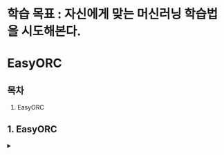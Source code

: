 # 학습 목표 : 자신에게 맞는 머신러닝 학습법을 시도해본다.

# EasyORC 

## 목차

1. EasyORC

## 1. EasyORC

<details>
<summary></summary>
<div markdown="1">

## **1-1. EasyORC란?**

Python에서 **이미지로부터 텍스트를 추출 할 수 있게 해주는 오픈 소스 OCR 라이브러리**

**[설치 방법]**

```terminal
pip install easyocr
```

## **1-2. 중국어 교통 표지판 인식**

```python3
import easyocr
import cv2
import matplotlib.pyplot as plt

# 1. 이미지 불러오기 
reader = easyocr.Reader(['ch_tra', 'en'], gpu=False)
img_path = '../img/chinese_tra.jpg'
img = cv2.imread(img_path)

# 2. 이미지 텍스트 인식 
result = reader.readtext(img_path)
print(result)

# 3. 인식된 텍스트 확인해보기 

THRESHOLD = 0.5

for bbox, text, conf in result:
    if conf >= THRESHOLD:
        print(text)
        cv2.rectangle(img, pt1=bbox[0], pt2=bbox[2], color=(0, 255, 0), thickness=2)
    plt.figure(figsize=(8,8))
    plt.imshow(cv2.cvtColor(img, cv2.COLOR_BGR2RGB))
    plt.axis('off')
    plt.show()

cv2.waitKey(0)
cv2.destroyAllWindows()
```

**[출력 결과]**

<img width="512" height="327" alt="image" src="https://github.com/user-attachments/assets/08eda18b-8b9e-49bd-9d13-6e1d854e2c4c" />

<img width="801" height="866" alt="image" src="https://github.com/user-attachments/assets/a81a65d3-4555-4562-8e77-097b0cf7d3d5" />

<img width="106" height="121" alt="image" src="https://github.com/user-attachments/assets/a943e67a-cce3-43c8-99d8-cd2fea17cd98" />

## **1-3. 한국 교통 표지판 인식**

```python3
import easyocr
import cv2
import matplotlib.pyplot as plt
import matplotlib.font_manager as fm

font_path = "C:/Windows/Fonts/batang.ttc"  # 바탕체
fontprop = fm.FontProperties(fname=font_path, size=14)
plt.rc('font', family=fontprop.get_name())

# EasyOCR 리더: 한글 + 영어 사용
reader = easyocr.Reader(['ko', 'en'], gpu=False)

# 교통 표지판 이미지 경로
img_path = '../img/ko_sign.png'  # ← 여기에 교통표지판 이미지 파일 이름

# 이미지 로드
img = cv2.imread(img_path)

# OCR 수행
results = reader.readtext(img)

# 결과 출력 및 시각화
for bbox, text, conf in results:
    print(f"[인식된 글자] {text} (신뢰도: {conf:.2f})")

    # 박스 그리기
    (top_left, top_right, bottom_right, bottom_left) = bbox
    top_left = tuple(map(int, top_left))
    bottom_right = tuple(map(int, bottom_right))

    cv2.rectangle(img, top_left, bottom_right, (0, 255, 0), 2)
    cv2.putText(img, text, (top_left[0], top_left[1] - 10),
                cv2.FONT_HERSHEY_SIMPLEX, 0.9, (0, 0, 255), 2)

# 이미지 출력
plt.figure(figsize=(10, 10))
plt.imshow(cv2.cvtColor(img, cv2.COLOR_BGR2RGB))
plt.axis('off')
plt.title('OCR 결과')
plt.show()
```

**[출력 결과]**

<img width="476" height="329" alt="image" src="https://github.com/user-attachments/assets/9d1cb551-bb05-4332-bbf3-37a81ab716e9" />

<img width="787" height="571" alt="image" src="https://github.com/user-attachments/assets/9d1dd01a-3fe4-451a-b923-7f8eeca94a32" />

<img width="330" height="276" alt="image" src="https://github.com/user-attachments/assets/be41518e-a04d-416f-ae03-38ed65dcdd81" />

</div>
</details>
